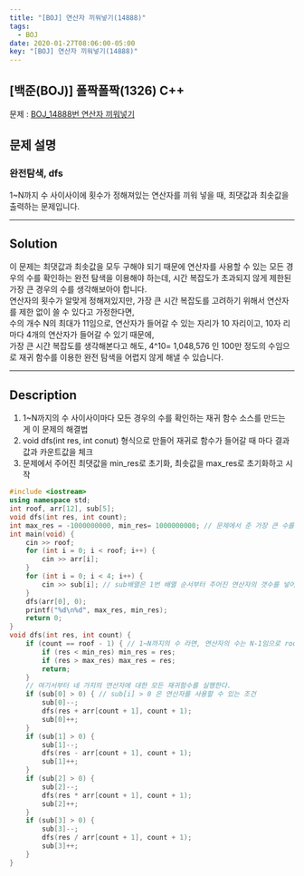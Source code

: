 ```yaml
---
title: "[BOJ] 연산자 끼워넣기(14888)"
tags:
  - BOJ
date: 2020-01-27T08:06:00-05:00
key: "[BOJ] 연산자 끼워넣기(14888)"
---
```


## [백준(BOJ)] 폴짝폴짝(1326) C++

문제 : [BOJ_14888번 연산자 끼워넣기](https://www.acmicpc.net/problem/14888)

## 문제 설명

### 완전탐색, dfs

1~N까지 수 사이사이에 횟수가 정해져있는 연산자를 끼워 넣을 때, 최댓값과 최솟값을 출력하는 문제입니다.

---

## Solution

이 문제는 최댓값과 최솟값을 모두 구해야 되기 때문에 연산자를 사용할 수 있는 모든 경우의 수를 확인하는 완전 탐색을 이용해야 하는데,
시간 복잡도가 초과되지 않게 제한된 가장 큰 경우의 수를 생각해보아야 합니다.<br>
연산자의 횟수가 알맞게 정해져있지만, 가장 큰 시간 복잡도를 고려하기 위해서 연산자를 제한 없이 쓸 수 있다고 가정한다면,<br>
수의 개수 N의 최대가 11임으로, 연산자가 들어갈 수 있는 자리가 10 자리이고, 10자 리마다 4개의 연산자가 들어갈 수 있기 때문에,<br>
가장 큰 시간 복잡도를 생각해본다고 해도, 4^10= 1,048,576 인 100만 정도의 수임으로 재귀 함수를 이용한 완전 탐색을 어렵지 않게 해낼 수 있습니다.<br>

---

## Description

1. 1~N까지의 수 사이사이마다 모든 경우의 수를 확인하는 재귀 함수 소스를 만드는 게 이 문제의 해결법<br>
2. void dfs(int res, int conut) 형식으로 만들어 재귀로 함수가 들어갈 때 마다 결과값과 카운트값을 체크<br>
3. 문제에서 주어진 최댓값을 min_res로 초기화, 최솟값을 max_res로 초기화하고 시작<br>

```cpp
#include <iostream>
using namespace std;
int roof, arr[12], sub[5];
void dfs(int res, int count);
int max_res = -1000000000, min_res= 1000000000; // 문제에서 준 가장 큰 수를 min_res에, 가장 작은 수를 max_res에 미리 선언
int main(void) {
	cin >> roof;
	for (int i = 0; i < roof; i++) {
		cin >> arr[i];
	}
	for (int i = 0; i < 4; i++) {
		cin >> sub[i]; // sub배열은 1번 배열 순서부터 주어진 연산자의 갯수를 넣어준다.
	}
	dfs(arr[0], 0);
	printf("%d\n%d", max_res, min_res);
	return 0;
}
void dfs(int res, int count) {
	if (count == roof - 1) { // 1~N까지의 수 라면, 연산자의 수는 N-1임으로 roof-1
		if (res < min_res) min_res = res;
		if (res > max_res) max_res = res;
		return;
	}
	// 여기서부터 네 가지의 연산자에 대한 모든 재귀함수를 실행한다.
	if (sub[0] > 0) { // sub[i] > 0 은 연산자를 사용할 수 있는 조건
		sub[0]--;
		dfs(res + arr[count + 1], count + 1);
		sub[0]++;
	}
	if (sub[1] > 0) {
		sub[1]--;
		dfs(res - arr[count + 1], count + 1);
		sub[1]++;
	}
	if (sub[2] > 0) {
		sub[2]--;
		dfs(res * arr[count + 1], count + 1);
		sub[2]++;
	}
	if (sub[3] > 0) {
		sub[3]--;
		dfs(res / arr[count + 1], count + 1);
		sub[3]++;
	}
}
```

